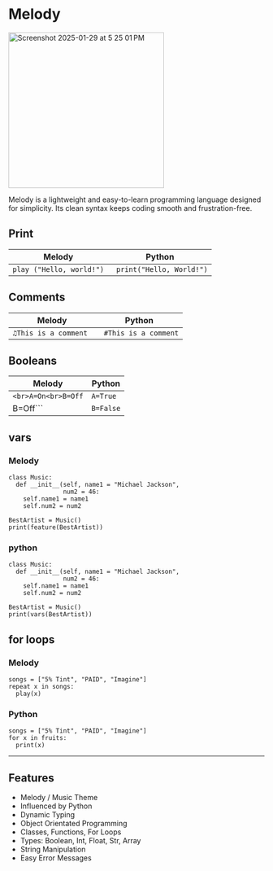 # Melody
<img width="306" alt="Screenshot 2025-01-29 at 5 25 01 PM" src="https://github.com/user-attachments/assets/ec711ff0-3ed8-4bac-9625-8613e5c0d49d" />

Melody is a lightweight and easy-to-learn programming language designed for simplicity. Its clean syntax keeps coding smooth and frustration-free.
## **Print**
| Melody   | Python |
|----------|----------|
| ``` play ("Hello, world!") ```  | ``` print("Hello, World!")```   |

## **Comments**
| Melody   | Python |
|----------|----------|
| ``` ♫This is a comment  ```  | ``` #This is a comment```   |

## **Booleans**
| Melody   | Python |
|----------|----------|
|```<br>A=On<br>B=Off```|```A=True```
|B=Off``` | ```B=False``` |


## **vars**
### Melody
``` 
class Music:
  def __init__(self, name1 = "Michael Jackson", 
               num2 = 46:
    self.name1 = name1
    self.num2 = num2
 
BestArtist = Music()
print(feature(BestArtist))
```
### python
```
class Music:
  def __init__(self, name1 = "Michael Jackson", 
               num2 = 46:
    self.name1 = name1
    self.num2 = num2
 
BestArtist = Music()
print(vars(BestArtist))
```
## **for loops**
### Melody
```
songs = ["5% Tint", "PAID", "Imagine"]
repeat x in songs:
  play(x)
```
### Python
```
songs = ["5% Tint", "PAID", "Imagine"]
for x in fruits:
  print(x)
```
________________________________________________________________________________________________________________________

## Features
- Melody / Music Theme
- Influenced by Python
- Dynamic Typing
- Object Orientated Programming
- Classes, Functions, For Loops
- Types: Boolean, Int, Float, Str, Array
- String Manipulation
- Easy Error Messages
